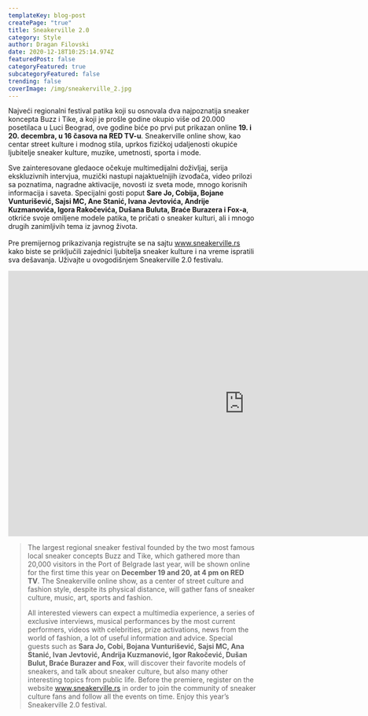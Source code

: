 ```yaml
---
templateKey: blog-post
createPage: "true"
title: Sneakerville 2.0
category: Style
author: Dragan Filovski
date: 2020-12-18T10:25:14.974Z
featuredPost: false
categoryFeatured: true
subcategoryFeatured: false
trending: false
coverImage: /img/sneakerville_2.jpg
---
```

Najveći regionalni festival patika koji su osnovala dva najpoznatija sneaker koncepta Buzz i Tike, a koji je prošle godine okupio više od 20.000 posetilaca u Luci Beograd, ove godine biće po prvi put prikazan online **19. i 20. decembra, u 16 časova na RED TV-u**. Sneakerville online show, kao centar street kulture i modnog stila, uprkos fizičkoj udaljenosti okupiće ljubitelje sneaker kulture, muzike, umetnosti, sporta i mode.

Sve zainteresovane gledaoce očekuje multimedijalni doživljaj, serija ekskluzivnih intervjua, muzički nastupi najaktuelnijih izvođača, video prilozi sa poznatima, nagradne aktivacije, novosti iz sveta mode, mnogo korisnih informacija i saveta. Specijalni gosti poput **Sare Jo, Cobija, Bojane Vunturišević, Sajsi MC, Ane Stanić, Ivana Jevtovića, Andrije Kuzmanovića, Igora Rakočevića, Dušana Buluta, Braće Burazera i Fox-a**, otkriće svoje omiljene modele patika, te pričati o sneaker kulturi, ali i mnogo drugih zanimljivih tema iz javnog života.\
\
Pre premijernog prikazivanja registrujte se na sajtu www.sneakerville.rs kako biste se priključili zajednici ljubitelja sneaker kulture i na vreme ispratili sva dešavanja. Uživajte u ovogodišnjem Sneakerville 2.0 festivalu.

<iframe width="960" height="540" src="https://www.youtube.com/embed/cr5D8WxlKt8" frameborder="0" allow="accelerometer; autoplay; clipboard-write; encrypted-media; gyroscope; picture-in-picture" allowfullscreen></iframe>

> The largest regional sneaker festival founded by the two most famous local sneaker concepts Buzz and Tike, which gathered more than 20,000 visitors in the Port of Belgrade last year, will be shown online for the first time this year on **December 19 and 20, at 4 pm on RED TV**. The Sneakerville online show, as a center of street culture and fashion style, despite its physical distance, will gather fans of sneaker culture, music, art, sports and fashion.
>
> All interested viewers can expect a multimedia experience, a series of exclusive interviews, musical performances by the most current performers, videos with celebrities, prize activations, news from the world of fashion, a lot of useful information and advice. Special guests such as **Sara Jo, Cobi, Bojana Vunturišević, Sajsi MC, Ana Stanić, Ivan Jevtović, Andrija Kuzmanović, Igor Rakočević, Dušan Bulut, Braće Burazer and Fox**, will discover their favorite models of sneakers, and talk about sneaker culture, but also many other interesting topics from public life. Before the premiere, register on the website www.sneakerville.rs in order to join the community of sneaker culture fans and follow all the events on time. Enjoy this year’s Sneakerville 2.0 festival.
